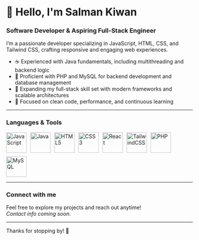 # 👋 Hello, I'm Salman Kiwan

### Software Developer & Aspiring Full-Stack Engineer

I’m a passionate developer specializing in JavaScript, HTML, CSS, and Tailwind CSS, crafting responsive and engaging web experiences.

- ☕ Experienced with Java fundamentals, including multithreading and backend logic  
- 🐘 Proficient with PHP and MySQL for backend development and database management  
- 🚀 Expanding my full-stack skill set with modern frameworks and scalable architectures  
- 🌱 Focused on clean code, performance, and continuous learning  

---

### Languages & Tools
<div style="display: flex; gap: 10px; align-items: center; flex-wrap: wrap;">
  <img src="https://img.shields.io/badge/JavaScript-F7DF1E?style=for-the-badge&logo=javascript&logoColor=black" alt="JavaScript" style="height: 55px;" />
  <img src="https://img.shields.io/badge/Java-007396?style=for-the-badge&logo=java&logoColor=white" alt="Java" style="height: 55px;" />
  <img src="https://img.shields.io/badge/HTML5-E34F26?style=for-the-badge&logo=html5&logoColor=white" alt="HTML5" style="height: 55px;" />
  <img src="https://img.shields.io/badge/CSS3-1572B6?style=for-the-badge&logo=css3&logoColor=white" alt="CSS3" style="height: 55px;" />
  <img src="https://img.shields.io/badge/React-20232A?style=for-the-badge&logo=react&logoColor=61DAFB" alt="React" style="height: 55px;" />
  <img src="https://img.shields.io/badge/TailwindCSS-06B6D4?style=for-the-badge&logo=tailwindcss&logoColor=white" alt="TailwindCSS" style="height: 55px;" />
  <img src="https://img.shields.io/badge/PHP-777BB4?style=for-the-badge&logo=php&logoColor=white" alt="PHP" style="height: 55px;" />
  <img src="https://img.shields.io/badge/MySQL-4479A1?style=for-the-badge&logo=mysql&logoColor=white" alt="MySQL" style="height: 55px;" />
</div>



---

### Connect with me

Feel free to explore my projects and reach out anytime!  
*Contact info coming soon.*

---

Thanks for stopping by! 🚀
